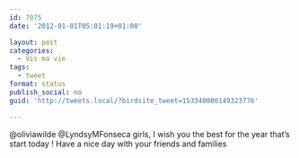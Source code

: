 ```yaml
---
id: 7075
date: '2012-01-01T05:01:19+01:00'

layout: post
categories:
  - Vis ma vie
tags:
  - tweet
format: status
publish_social: no
guid: 'http://tweets.local/?birdsite_tweet=153340000149323776'

---
```


@oliviawilde @LyndsyMFonseca girls, I wish you the best for the year that’s start today ! Have a nice day with your friends and families